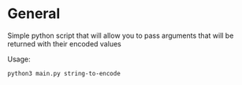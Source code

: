 # General

Simple python script that will allow you to pass arguments that will be returned with their encoded values

Usage:
```
python3 main.py string-to-encode
```
